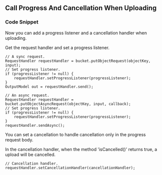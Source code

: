 ## Call Progress And Cancellation When Uploading

### Code Snippet

Now you can add a progress listener and a cancellation handler when uploading.

Get the request handler and set a progress listener.

```
// A sync request.
RequestHandler requestHandler = bucket.putObjectRequest(objectKey, input);
// Set progress listener.
if (progressListener != null) {
    requestHandler.setProgressListener(progressListener);
}
OutputModel out = requestHandler.send();

// An async request.
RequestHandler requestHandler = bucket.putObjectAsyncRequest(objectKey, input, callback);
// Set progress listener.
if (progressListener != null) {
    requestHandler.setProgressListener(progressListener);
}
requestHandler.sendAsync();

```

You can set a cancellation to handle cancellation only in the progress request body.

In the cancellation handler, when the method 'isCancelled()' returns true,
a upload will be cancelled.

```
// Cancellation handler.
requestHandler.setCancellationHandler(cancellationHandler);

```
